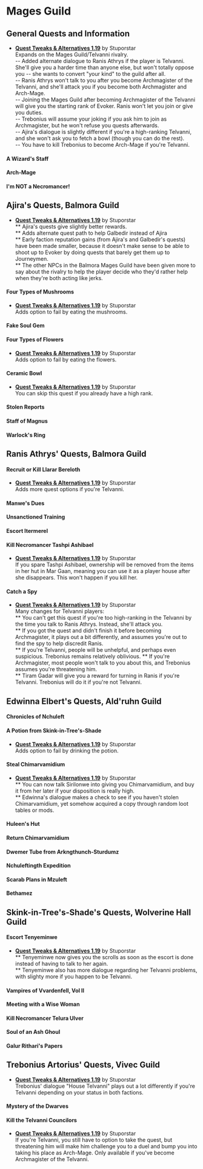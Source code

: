 # Mages Guild
## General Quests and Information
* [**Quest Tweaks & Alternatives 1.19**](https://www.dropbox.com/s/0ihtlpfrzfhiwxo/QTA_1.19.7z?dl=0) by Stuporstar  
Expands on the Mages Guild/Telvanni rivalry.  
-- Added alternate dialogue to Ranis Athrys if the player is Telvanni. She'll give you a harder time than anyone else, but won't totally oppose you -- she wants to convert "your kind" to the guild after all.  
-- Ranis Athrys won't talk to you after you become Archmagister of the Telvanni, and she'll attack you if you become both Archmagister and Arch-Mage.  
-- Joining the Mages Guild after becoming Archmagister of the Telvanni will give you the starting rank of Evoker. Ranis won't let you join or give you duties.   
-- Trebonius will assume your joking if you ask him to join as Archmagister, but he won't refuse you quests afterwards.   
-- Ajira's dialogue is slightly different if you're a high-ranking Telvanni, and she won't ask you to fetch a bowl (though you can do the rest).  
-- You have to kill Trebonius to become Arch-Mage if you're Telvanni.

#### A Wizard's Staff
#### Arch-Mage
#### I'm NOT a Necromancer!

## Ajira's Quests, Balmora Guild
* [**Quest Tweaks & Alternatives 1.19**](https://www.dropbox.com/s/0ihtlpfrzfhiwxo/QTA_1.19.7z?dl=0) by Stuporstar  
** Ajira's quests give slightly better rewards.  
** Adds alternate quest path to help Galbedir instead of Ajira  
** Early faction reputation gains (from Ajira's and Galbedir's quests) have been made smaller, because it doesn't make sense to be able to shoot up to Evoker by doing quests that barely get them up to Journeymen.  
** The other NPCs in the Balmora Mages Guild have been given more to say about the rivalry to help the player decide who they'd rather help when they're both acting like jerks.  

#### Four Types of Mushrooms
* [**Quest Tweaks & Alternatives 1.19**](https://www.dropbox.com/s/0ihtlpfrzfhiwxo/QTA_1.19.7z?dl=0) by Stuporstar  
Adds option to fail by eating the mushrooms.
#### Fake Soul Gem
#### Four Types of Flowers
* [**Quest Tweaks & Alternatives 1.19**](https://www.dropbox.com/s/0ihtlpfrzfhiwxo/QTA_1.19.7z?dl=0) by Stuporstar  
Adds option to fail by eating the flowers.  
#### Ceramic Bowl
* [**Quest Tweaks & Alternatives 1.19**](https://www.dropbox.com/s/0ihtlpfrzfhiwxo/QTA_1.19.7z?dl=0) by Stuporstar  
You can skip this quest if you already have a high rank.  
#### Stolen Reports
#### Staff of Magnus
#### Warlock's Ring

## Ranis Athrys' Quests, Balmora Guild
#### Recruit or Kill Llarar Bereloth
* [**Quest Tweaks & Alternatives 1.19**](https://www.dropbox.com/s/0ihtlpfrzfhiwxo/QTA_1.19.7z?dl=0) by Stuporstar  
Adds more quest options if you're Telvanni.  
#### Manwe's Dues
#### Unsanctioned Training
#### Escort Itermerel
#### Kill Necromancer Tashpi Ashibael
* [**Quest Tweaks & Alternatives 1.19**](https://www.dropbox.com/s/0ihtlpfrzfhiwxo/QTA_1.19.7z?dl=0) by Stuporstar  
If you spare Tashpi Ashibael, ownership will be removed from the items in her hut in Mar Gaan, meaning you can use it as a player house after she disappears. This won't happen if you kill her.  
#### Catch a Spy
* [**Quest Tweaks & Alternatives 1.19**](https://www.dropbox.com/s/0ihtlpfrzfhiwxo/QTA_1.19.7z?dl=0) by Stuporstar  
Many changes for Telvanni players:   
** You can't get this quest if you're too high-ranking in the Telvanni by the time you talk to Ranis Athrys. Instead, she'll attack you.  
** If you got the quest and didn't finish it before becoming Archmagister, it plays out a bit differently, and assumes you're out to find the spy to help discredit Ranis.  
** If you're Telvanni, people will be unhelpful, and perhaps even suspicious. Trebonius remains relatively oblivious. 
** If you're Archmagister, most people won't talk to you about this, and Trebonius assumes you're threatening him.  
** Tiram Gadar will give you a reward for turning in Ranis if you're Telvanni. Trebonius will do it if you're not Telvanni.   

## Edwinna Elbert's Quests, Ald'ruhn Guild
#### Chronicles of Nchuleft
#### A Potion from Skink-in-Tree's-Shade
* [**Quest Tweaks & Alternatives 1.19**](https://www.dropbox.com/s/0ihtlpfrzfhiwxo/QTA_1.19.7z?dl=0) by Stuporstar  
Adds option to fail by drinking the potion.  
#### Steal Chimarvamidium
* [**Quest Tweaks & Alternatives 1.19**](https://www.dropbox.com/s/0ihtlpfrzfhiwxo/QTA_1.19.7z?dl=0) by Stuporstar  
** You can now talk Sirilonwe into giving you Chimarvamidium, and buy it from her later if your disposition is really high.  
** Edwinna's dialogue makes a check to see if you haven't stolen Chimarvamidium, yet somehow acquired a copy through random loot tables or mods.
#### Huleen's Hut
#### Return Chimarvamidium
#### Dwemer Tube from Arkngthunch-Sturdumz
#### Nchuleftingth Expedition
#### Scarab Plans in Mzuleft
#### Bethamez

## Skink-in-Tree's-Shade's Quests, Wolverine Hall Guild
#### Escort Tenyeminwe
* [**Quest Tweaks & Alternatives 1.19**](https://www.dropbox.com/s/0ihtlpfrzfhiwxo/QTA_1.19.7z?dl=0) by Stuporstar    
** Tenyeminwe now gives you the scrolls as soon as the escort is done instead of having to talk to her again.  
** Tenyeminwe also has more dialogue regarding her Telvanni problems, with slighty more if you happen to be Telvanni.  
#### Vampires of Vvardenfell, Vol II
#### Meeting with a Wise Woman
#### Kill Necromancer Telura Ulver
#### Soul of an Ash Ghoul
#### Galur Rithari's Papers

## Trebonius Artorius' Quests, Vivec Guild
* [**Quest Tweaks & Alternatives 1.19**](https://www.dropbox.com/s/0ihtlpfrzfhiwxo/QTA_1.19.7z?dl=0) by Stuporstar  
Trebonius' dialogue "House Telvanni" plays out a lot differently if you're Telvanni depending on your status in both factions.  
#### Mystery of the Dwarves
#### Kill the Telvanni Councilors
* [**Quest Tweaks & Alternatives 1.19**](https://www.dropbox.com/s/0ihtlpfrzfhiwxo/QTA_1.19.7z?dl=0) by Stuporstar  
If you're Telvanni, you still have to option to take the quest, but threatening him will make him challenge you to a duel and bump you into taking his place as Arch-Mage. Only available if you've become Archmagister of the Telvanni.  
